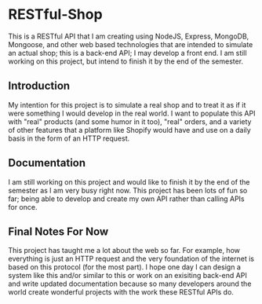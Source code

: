 # RESTful-Shop
This is a RESTful API that I am creating using NodeJS, Express, MongoDB, Mongoose, and other web based technologies that are intended to simulate an actual shop; this is a back-end API; I may develop a front end. I am still working on this project, but intend to finish it by the end of the semester. 

## Introduction
My intention for this project is to simulate a real shop and to treat it as if it were something I would develop in the real world. I want to populate this API with "real" products (and some humor in it too), "real" orders, and a variety of other features that a platform like Shopify would have and use on a daily basis in the form of an HTTP request.

## Documentation
I am still working on this project and would like to finish it by the end of the semester as I am very busy right now. This project has been lots of fun so far; being able to develop and create my own API rather than calling APIs for once. 

## Final Notes For Now
This project has taught me a lot about the web so far. For example, how everything is just an HTTP request and the very foundation of the internet is based on this protocol (for the most part). I hope one day I can design a system like this and/or similar to this or work on an exisiting back-end API and write updated documentation because so many developers around the world create wonderful projects with the work these RESTful APIs do.  
